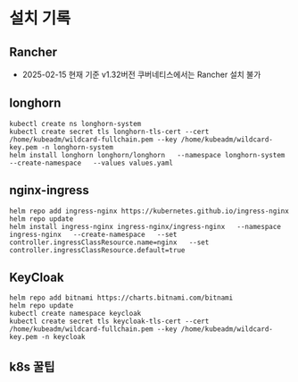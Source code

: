 # 설치 기록  

## Rancher  
- 2025-02-15 현재 기준 v1.32버전 쿠버네티스에서는 Rancher 설치 불가

## longhorn
```
kubectl create ns longhorn-system
kubectl create secret tls longhorn-tls-cert --cert /home/kubeadm/wildcard-fullchain.pem --key /home/kubeadm/wildcard-key.pem -n longhorn-system
helm install longhorn longhorn/longhorn   --namespace longhorn-system   --create-namespace   --values values.yaml

```
## nginx-ingress

```
helm repo add ingress-nginx https://kubernetes.github.io/ingress-nginx
helm repo update
helm install ingress-nginx ingress-nginx/ingress-nginx   --namespace ingress-nginx   --create-namespace   --set controller.ingressClassResource.name=nginx   --set controller.ingressClassResource.default=true
```


## KeyCloak
```
helm repo add bitnami https://charts.bitnami.com/bitnami
helm repo update
kubectl create namespace keycloak
kubectl create secret tls keycloak-tls-cert --cert /home/kubeadm/wildcard-fullchain.pem --key /home/kubeadm/wildcard-key.pem -n keycloak
```


## k8s 꿀팁
```



